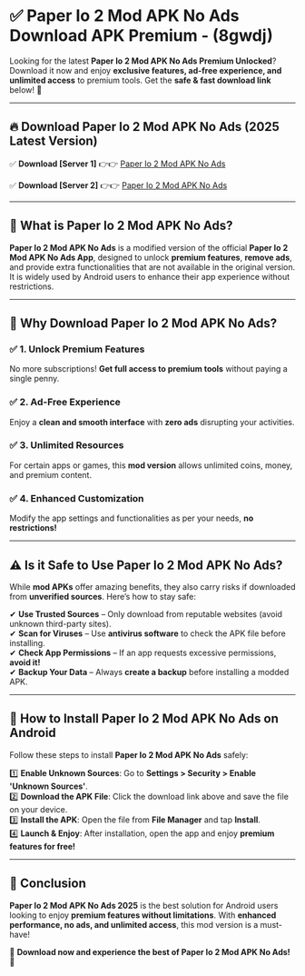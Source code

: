 
# ✅ Paper Io 2 Mod APK No Ads Download APK Premium -  (8gwdj) 

Looking for the latest **Paper Io 2 Mod APK No Ads Premium Unlocked**? Download it now and enjoy **exclusive features, ad-free experience, and unlimited access** to premium tools. Get the **safe & fast download link** below! 🚀

---

## 🔥 Download Paper Io 2 Mod APK No Ads (2025 Latest Version)

✅ **Download [Server 1]** 👉👉 [Paper Io 2 Mod APK No Ads ](https://apkcomod.com?title=Paper_Io_2_Mod_APK_No_Ads)  

✅ **Download [Server 2]** 👉👉 [Paper Io 2 Mod APK No Ads ](https://apkcomod.com?title=Paper_Io_2_Mod_APK_No_Ads)  


---

## 📌 What is Paper Io 2 Mod APK No Ads?

**Paper Io 2 Mod APK No Ads** is a modified version of the official **Paper Io 2 Mod APK No Ads App**, designed to unlock **premium features**, **remove ads**, and provide extra functionalities that are not available in the original version. It is widely used by Android users to enhance their app experience without restrictions.

---

## 🌟 Why Download Paper Io 2 Mod APK No Ads?

### ✅ 1. Unlock Premium Features
No more subscriptions! **Get full access to premium tools** without paying a single penny.

### ✅ 2. Ad-Free Experience
Enjoy a **clean and smooth interface** with **zero ads** disrupting your activities.

### ✅ 3. Unlimited Resources
For certain apps or games, this **mod version** allows unlimited coins, money, and premium content.

### ✅ 4. Enhanced Customization
Modify the app settings and functionalities as per your needs, **no restrictions!**

---

## ⚠️ Is it Safe to Use Paper Io 2 Mod APK No Ads?

While **mod APKs** offer amazing benefits, they also carry risks if downloaded from **unverified sources**. Here’s how to stay safe:

✔ **Use Trusted Sources** – Only download from reputable websites (avoid unknown third-party sites).  
✔ **Scan for Viruses** – Use **antivirus software** to check the APK file before installing.  
✔ **Check App Permissions** – If an app requests excessive permissions, **avoid it!**  
✔ **Backup Your Data** – Always **create a backup** before installing a modded APK.

---

## 📲 How to Install Paper Io 2 Mod APK No Ads on Android

Follow these steps to install **Paper Io 2 Mod APK No Ads** safely:

1️⃣ **Enable Unknown Sources**: Go to **Settings > Security > Enable 'Unknown Sources'**.  
2️⃣ **Download the APK File**: Click the download link above and save the file on your device.  
3️⃣ **Install the APK**: Open the file from **File Manager** and tap **Install**.  
4️⃣ **Launch & Enjoy**: After installation, open the app and enjoy **premium features for free!**

---

## 🚀 Conclusion

**Paper Io 2 Mod APK No Ads 2025** is the best solution for Android users looking to enjoy **premium features without limitations**. With **enhanced performance, no ads, and unlimited access**, this mod version is a must-have!

🔻 **Download now and experience the best of Paper Io 2 Mod APK No Ads!** 🔻

